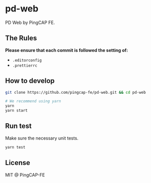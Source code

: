 # pd-web

PD Web by PingCAP FE.

## The Rules

**Please ensure that each commit is followed the setting of:**

- `.editorconfig`
- `.prettierrc`

## How to develop

```sh
git clone https://github.com/pingcap-fe/pd-web.git && cd pd-web

# We recommend using yarn
yarn
yarn start
```

## Run test

Make sure the necessary unit tests.

```sh
yarn test
```

## License

MIT @ PingCAP-FE
